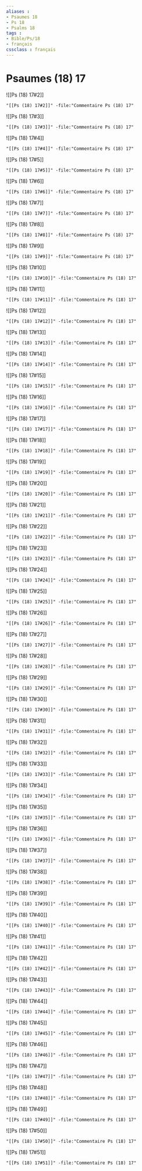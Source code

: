 ```yaml
---
aliases : 
- Psaumes 18
- Ps 18
- Psalms 18
tags : 
- Bible/Ps/18
- français
cssclass : français
---
```


# Psaumes (18) 17

![[Ps (18) 17#2]]

```query
"[[Ps (18) 17#2]]" -file:"Commentaire Ps (18) 17"
```

![[Ps (18) 17#3]]

```query
"[[Ps (18) 17#3]]" -file:"Commentaire Ps (18) 17"
```

![[Ps (18) 17#4]]

```query
"[[Ps (18) 17#4]]" -file:"Commentaire Ps (18) 17"
```

![[Ps (18) 17#5]]

```query
"[[Ps (18) 17#5]]" -file:"Commentaire Ps (18) 17"
```

![[Ps (18) 17#6]]

```query
"[[Ps (18) 17#6]]" -file:"Commentaire Ps (18) 17"
```

![[Ps (18) 17#7]]

```query
"[[Ps (18) 17#7]]" -file:"Commentaire Ps (18) 17"
```

![[Ps (18) 17#8]]

```query
"[[Ps (18) 17#8]]" -file:"Commentaire Ps (18) 17"
```

![[Ps (18) 17#9]]

```query
"[[Ps (18) 17#9]]" -file:"Commentaire Ps (18) 17"
```

![[Ps (18) 17#10]]

```query
"[[Ps (18) 17#10]]" -file:"Commentaire Ps (18) 17"
```

![[Ps (18) 17#11]]

```query
"[[Ps (18) 17#11]]" -file:"Commentaire Ps (18) 17"
```

![[Ps (18) 17#12]]

```query
"[[Ps (18) 17#12]]" -file:"Commentaire Ps (18) 17"
```

![[Ps (18) 17#13]]

```query
"[[Ps (18) 17#13]]" -file:"Commentaire Ps (18) 17"
```

![[Ps (18) 17#14]]

```query
"[[Ps (18) 17#14]]" -file:"Commentaire Ps (18) 17"
```

![[Ps (18) 17#15]]

```query
"[[Ps (18) 17#15]]" -file:"Commentaire Ps (18) 17"
```

![[Ps (18) 17#16]]

```query
"[[Ps (18) 17#16]]" -file:"Commentaire Ps (18) 17"
```

![[Ps (18) 17#17]]

```query
"[[Ps (18) 17#17]]" -file:"Commentaire Ps (18) 17"
```

![[Ps (18) 17#18]]

```query
"[[Ps (18) 17#18]]" -file:"Commentaire Ps (18) 17"
```

![[Ps (18) 17#19]]

```query
"[[Ps (18) 17#19]]" -file:"Commentaire Ps (18) 17"
```

![[Ps (18) 17#20]]

```query
"[[Ps (18) 17#20]]" -file:"Commentaire Ps (18) 17"
```

![[Ps (18) 17#21]]

```query
"[[Ps (18) 17#21]]" -file:"Commentaire Ps (18) 17"
```

![[Ps (18) 17#22]]

```query
"[[Ps (18) 17#22]]" -file:"Commentaire Ps (18) 17"
```

![[Ps (18) 17#23]]

```query
"[[Ps (18) 17#23]]" -file:"Commentaire Ps (18) 17"
```

![[Ps (18) 17#24]]

```query
"[[Ps (18) 17#24]]" -file:"Commentaire Ps (18) 17"
```

![[Ps (18) 17#25]]

```query
"[[Ps (18) 17#25]]" -file:"Commentaire Ps (18) 17"
```

![[Ps (18) 17#26]]

```query
"[[Ps (18) 17#26]]" -file:"Commentaire Ps (18) 17"
```

![[Ps (18) 17#27]]

```query
"[[Ps (18) 17#27]]" -file:"Commentaire Ps (18) 17"
```

![[Ps (18) 17#28]]

```query
"[[Ps (18) 17#28]]" -file:"Commentaire Ps (18) 17"
```

![[Ps (18) 17#29]]

```query
"[[Ps (18) 17#29]]" -file:"Commentaire Ps (18) 17"
```

![[Ps (18) 17#30]]

```query
"[[Ps (18) 17#30]]" -file:"Commentaire Ps (18) 17"
```

![[Ps (18) 17#31]]

```query
"[[Ps (18) 17#31]]" -file:"Commentaire Ps (18) 17"
```

![[Ps (18) 17#32]]

```query
"[[Ps (18) 17#32]]" -file:"Commentaire Ps (18) 17"
```

![[Ps (18) 17#33]]

```query
"[[Ps (18) 17#33]]" -file:"Commentaire Ps (18) 17"
```

![[Ps (18) 17#34]]

```query
"[[Ps (18) 17#34]]" -file:"Commentaire Ps (18) 17"
```

![[Ps (18) 17#35]]

```query
"[[Ps (18) 17#35]]" -file:"Commentaire Ps (18) 17"
```

![[Ps (18) 17#36]]

```query
"[[Ps (18) 17#36]]" -file:"Commentaire Ps (18) 17"
```

![[Ps (18) 17#37]]

```query
"[[Ps (18) 17#37]]" -file:"Commentaire Ps (18) 17"
```

![[Ps (18) 17#38]]

```query
"[[Ps (18) 17#38]]" -file:"Commentaire Ps (18) 17"
```

![[Ps (18) 17#39]]

```query
"[[Ps (18) 17#39]]" -file:"Commentaire Ps (18) 17"
```

![[Ps (18) 17#40]]

```query
"[[Ps (18) 17#40]]" -file:"Commentaire Ps (18) 17"
```

![[Ps (18) 17#41]]

```query
"[[Ps (18) 17#41]]" -file:"Commentaire Ps (18) 17"
```

![[Ps (18) 17#42]]

```query
"[[Ps (18) 17#42]]" -file:"Commentaire Ps (18) 17"
```

![[Ps (18) 17#43]]

```query
"[[Ps (18) 17#43]]" -file:"Commentaire Ps (18) 17"
```

![[Ps (18) 17#44]]

```query
"[[Ps (18) 17#44]]" -file:"Commentaire Ps (18) 17"
```

![[Ps (18) 17#45]]

```query
"[[Ps (18) 17#45]]" -file:"Commentaire Ps (18) 17"
```

![[Ps (18) 17#46]]

```query
"[[Ps (18) 17#46]]" -file:"Commentaire Ps (18) 17"
```

![[Ps (18) 17#47]]

```query
"[[Ps (18) 17#47]]" -file:"Commentaire Ps (18) 17"
```

![[Ps (18) 17#48]]

```query
"[[Ps (18) 17#48]]" -file:"Commentaire Ps (18) 17"
```

![[Ps (18) 17#49]]

```query
"[[Ps (18) 17#49]]" -file:"Commentaire Ps (18) 17"
```

![[Ps (18) 17#50]]

```query
"[[Ps (18) 17#50]]" -file:"Commentaire Ps (18) 17"
```

![[Ps (18) 17#51]]

```query
"[[Ps (18) 17#51]]" -file:"Commentaire Ps (18) 17"
```

